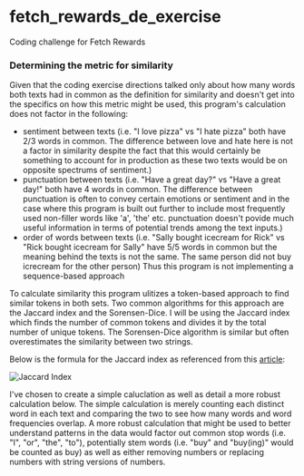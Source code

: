 # fetch_rewards_de_exercise
Coding challenge for Fetch Rewards

### Determining the metric for similarity
Given that the coding exercise directions talked only about how many words both texts had in common as the definition for similarity and doesn't get into the specifics on how this metric might be used, this program's calculation does not factor in the following:

- sentiment between texts (i.e. "I love pizza" vs "I hate pizza" both have 2/3 words in common. The difference between love and hate here is not a factor in similarity despite the fact that this would certainly be something to account for in production as these two texts would be on opposite spectrums of sentiment.)
- punctuation between texts (i.e. "Have a great day?" vs "Have a great day!" both have 4 words in common. The difference between punctuation is often to convey certain emotions or sentiment and in the case where this program is built out further to include most frequently used non-filler words like 'a', 'the' etc. punctuation doesn't povide much useful information in terms of potential trends among the text inputs.)
- order of words between texts (i.e. "Sally bought icecream for Rick" vs "Rick bought icecream for Sally" have 5/5 words in common but the meaning behind the texts is not the same. The same person did not buy icrecream for the other person) Thus this program is not implementing a sequence-based approach


To calculate similarity this program ulitizes a token-based approach to find similar tokens in both sets. Two common algorithms for this approach are the Jaccard index and the Sorensen-Dice. I will be using the Jaccard index which finds the number of common tokens and divides it by the total number of unique tokens. The Sorensen-Dice algorithm is similar but often overestimates the similarity between two strings.

Below is the formula for the Jaccard index as referenced from this [article](https://itnext.io/string-similarity-the-basic-know-your-algorithms-guide-3de3d7346227):


![Jaccard Index](https://user-images.githubusercontent.com/5368361/115926550-df36d000-a437-11eb-86a8-25bea8dfbb0d.png)


I've chosen to create a simple caluclation as well as detail a more robust calculation below. The simple calculation is merely counting each distinct word in each text and comparing the two to see how many words and word frequencies overlap. A more robust calculation that might be used to better understand patterns in the data would factor out common stop words (i.e. "I", "or", "the", "to"), potentially stem words (i.e. "buy" and "buy(ing)" would be counted as buy) as well as either removing numbers or replacing numbers with string versions of numbers. 
